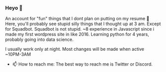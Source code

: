 ### Heyo 👋

<!--
**DubbyXD/DubbyXD** is a ✨ _special_ ✨ repository because its `README.md` (this file) appears on your GitHub profile.

Here are some ideas to get you started:
-->

An account for "fun" things that I dont plan on putting on my resume 🤣
Here, you'll probably see stupid silly things that I thought up at 3 am. Except for Squadbot. Squadbot is not stupid.
~8 experience in Javascript since i made my first wordpress site in like 2016. Learning python for 4 years, probably going into data science. 

I usually work only at night. Most changes will be made when active ~10PM-3AM
- 📫 How to reach me: The best way to reach me is Twitter or Discord. 

